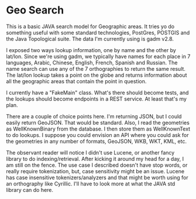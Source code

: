 Geo Search
=============

This is a basic JAVA search model for Geographic areas. It tries yo do something useful with some standard technologies, PostGres, POSTGIS and the Java Topological suite. The data I'm currently using is gadm v2.8.

I exposed two ways lookup information, one by name and the other by lat/lon.  Since we're using gadm, we typically have names for each place in 7 languages, Arabic, Chinese, English, French, Spanish and Russian.  The name search can use any of the 7 orthographies to return the same result.  The lat/lon lookup takes a point on the globe and returns information about all the geographic areas that contain the point in question.

I currently have a "FakeMain" class. What's there should become tests, and the lookups should become endpoints in a REST service. At least that's my plan.

There are a couple of choice points here. I'm returning JSON, but I could easily return GeoJSON. That would be standard.  Also, I read the geometries as WellKnownBinary from the database. I then store them as WellKnownText to do lookups.  I suppose you could envision an API where you could ask for the geometries in any number of formats, GeoJSON, WKB, WKT, KML, etc.

The observant reader will notice I didn't use Lucene, or another fancy library to do indexing/retrieval. After kicking it around my head for a day, I am still on the fence. The use case I described doesn't have stop words, or really require tokenization, but, case sensitivity might be an issue. Lucene has case insensitive tokenizers/analyzers and that might be worth using for an orthography like Cyrillic. I'll have to look more at what the JAVA std library can do here.
